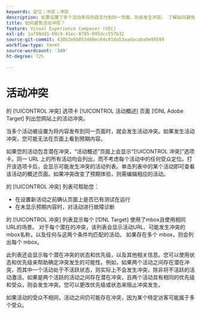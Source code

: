 ```yaml
---
keywords: 定位；冲突；冲突
description: 如果设置了多个活动来将内容交付到同一页面，则会发生冲突。 了解如何避免在使用Adobe Target时出现冲突。
title: 如何避免活动冲突？
feature: Visual Experience Composer (VEC)
exl-id: 1af90dd1-69c9-41ec-8785-095dcc557b32
source-git-commit: 430b2ebb053460ec04c01da53aadacaba9e99599
workflow-type: tm+mt
source-wordcount: '349'
ht-degree: 72%

---
```


# 活动冲突

的 [!UICONTROL 冲突] 选项卡 [!UICONTROL 活动概述] 页面 [!DNL Adobe Target] 列出您网站上的活动冲突。

当多个活动被设置为将内容发布到同一页面时，就会发生活动冲突。如果发生活动冲突，您可能无法在页面上看到预期内容。

如果您的活动包含潜在冲突，“活动概述”页面上会显示“[!UICONTROL 冲突]”选项卡。同一 URL 上的所有活动均会列出，而不考虑每个活动中的任何受众定位。打开该选项卡后，会显示可能发生冲突的活动列表。单击列表中的某个活动即可查看该活动的概述页面。如果冲突改变了预期体验，则需编辑相应的活动。

的 [!UICONTROL 冲突] 列表可帮助您：

* 在设置新活动之前确认页面上是否已有测试在运行
* 在未显示预期内容时，对活动进行故障诊断

的 [!UICONTROL 冲突] 列表显示每个 [!DNL Target] 使用了mbox且使用相同URL的场景。 对于每个潜在的冲突，该列表会显示活动URL、可能发生冲突的mbox名称，以及任何与这两个条件均匹配的活动。 如果存在多个 mbox，则会列出每个 mbox。

此列表还会显示每个潜在冲突的状态和优先级，以及其他相关信息。您可以使用状态和优先级来帮助确定冲突发生的可能性。例如，如果两个活动之间存在潜在冲突，而其中一个活动处于不活跃状态，则实际上不会发生冲突，除非将不活跃的活动激活。如果是两个活跃的活动之间存在潜在冲突，且两个活动具有相同的优先级和受众，则会发生冲突。您可以更改优先级或状态来阻止冲突发生。

如果活动的受众不相同，活动之间仍可能存在冲突，因为某个特定访客可能属于多个受众。
